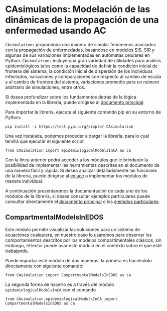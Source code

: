 # CAsimulations: Modelación de las dinámicas de la propagación de una enfermedad usando AC

```CAsimulations``` proporciona una manera de simular fenómenos asociados con la propagación de enfermedades, basándose en modelos SIS, SIR y algunas de sus variaciones implementadas en autómatas celulares en Python. ```CAsimulations``` incluye una gran variedad de utilidades para análisis epidemiológicos tales como la capacidad de definir la condición inicial de frontera del sistema, la condición inicial de dispersión de los individuos infectados, variaciones y comparaciones con respecto al cambio de escala y al cambio de frontera del sistema, variaciones promedio para un número arbitrario de simulaciones, entre otros.

Si desea profundizar sobre los fundamentos detrás de la lógica implementada en la librería, puede dirigirse al [documento principal](https://github.com/Grupo-de-simulacion-con-automatas/Prediccion-del-comportamiento-de-una-enfermedad-simulada-en-AC-con-un-algoritmo-en-RN/blob/master/Documentos/Proyecto_de_grado.pdf).

Para importar la librería, ejecute el siguiente comando pip en su entorno de Python:

```pip install -i https://test.pypi.org/simple/ CAsimulation```

Una vez instalada, podemos proceder a cargar la librería, para lo cual tendrá que ejecutar el siguiente script

```from CAsimulation import epidemiologicalModelsInCA as ca```

Con la línea anterior podrá acceder a los módulos que le brindarán la posibilidad de implementar las herramientas descritas en el documento de una manera fácil y rápida. Si desea analizar detalladamente las funciones de la librería, puede dirigirse al [enlace](https://github.com/Grupo-de-simulacion-con-automatas/Prediccion-del-comportamiento-de-una-enfermedad-simulada-en-AC-con-un-algoritmo-en-RN/tree/master/Codigo/CAsimulation/casimulation) o implementar los módulos de manera individual.

A continuación presentaremos la documentación de cada uno de los módulos de la librería, si desea consultar ejemplos particulares puede consultar directamente el [documento principal](https://github.com/Grupo-de-simulacion-con-automatas/Prediccion-del-comportamiento-de-una-enfermedad-simulada-en-AC-con-un-algoritmo-en-RN/blob/master/Documentos/Proyecto_de_grado.pdf) o los [ejemplos particulares](https://github.com/Grupo-de-simulacion-con-automatas/Prediccion-del-comportamiento-de-una-enfermedad-simulada-en-AC-con-un-algoritmo-en-RN/tree/master/Codigo).

## CompartmentalModelsInEDOS
Este módulo permite visualizar las soluciones para un sistema de ecuaciones cualquiera, en nuestro caso lo usaremos para observar los comportamientos descritos por los modelos compartimentales clásicos, sin embargo, el lector puede usar este módulo en el contexto sobre el que esté trabajando.

Puede importar esté módulo de dos maneras: la primera es haciéndolo directamente con siguiente comando:

```from CAsimulation import CompartmentalModelsInEDOS as ca ```

La segunda forma de hacerlo es a través del módulo ```epidemiologicalModelsInCA``` con el comando

```from CAsimulation.epidemiologicalModelsInCA import CompartmentalModelsInEDOS as ca```

